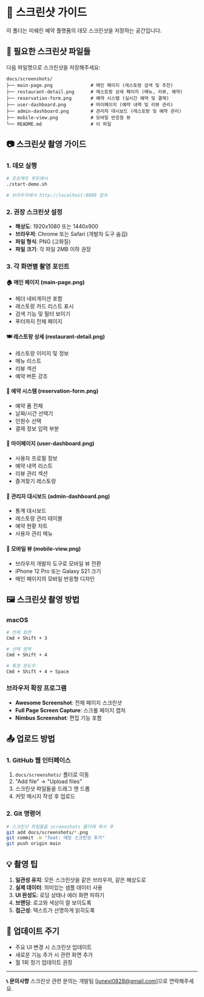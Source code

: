 # 📸 스크린샷 가이드

이 폴더는 미쉐린 예약 플랫폼의 데모 스크린샷을 저장하는 공간입니다.

## 📁 필요한 스크린샷 파일들

다음 파일명으로 스크린샷을 저장해주세요:

```
docs/screenshots/
├── main-page.png              # 메인 페이지 (레스토랑 검색 및 추천)
├── restaurant-detail.png      # 레스토랑 상세 페이지 (메뉴, 리뷰, 예약)
├── reservation-form.png       # 예약 시스템 (실시간 예약 및 결제)
├── user-dashboard.png         # 마이페이지 (예약 내역 및 리뷰 관리)
├── admin-dashboard.png        # 관리자 대시보드 (레스토랑 및 예약 관리)
├── mobile-view.png            # 모바일 반응형 뷰
└── README.md                  # 이 파일
```

## 📷 스크린샷 촬영 가이드

### 1. 데모 실행
```bash
# 프로젝트 루트에서
./start-demo.sh

# 브라우저에서 http://localhost:8080 접속
```

### 2. 권장 스크린샷 설정
- **해상도**: 1920x1080 또는 1440x900
- **브라우저**: Chrome 또는 Safari (개발자 도구 숨김)
- **파일 형식**: PNG (고화질)
- **파일 크기**: 각 파일 2MB 이하 권장

### 3. 각 화면별 촬영 포인트

#### 🏠 메인 페이지 (main-page.png)
- 헤더 네비게이션 포함
- 레스토랑 카드 리스트 표시
- 검색 기능 및 필터 보이기
- 푸터까지 전체 페이지

#### 🍽️ 레스토랑 상세 (restaurant-detail.png)
- 레스토랑 이미지 및 정보
- 메뉴 리스트
- 리뷰 섹션
- 예약 버튼 강조

#### 📅 예약 시스템 (reservation-form.png)
- 예약 폼 전체
- 날짜/시간 선택기
- 인원수 선택
- 결제 정보 입력 부분

#### 👤 마이페이지 (user-dashboard.png)
- 사용자 프로필 정보
- 예약 내역 리스트
- 리뷰 관리 섹션
- 즐겨찾기 레스토랑

#### 🔧 관리자 대시보드 (admin-dashboard.png)
- 통계 대시보드
- 레스토랑 관리 테이블
- 예약 현황 차트
- 사용자 관리 메뉴

#### 📱 모바일 뷰 (mobile-view.png)
- 브라우저 개발자 도구로 모바일 뷰 전환
- iPhone 12 Pro 또는 Galaxy S21 크기
- 메인 페이지의 모바일 반응형 디자인

## 🖼️ 스크린샷 촬영 방법

### macOS
```bash
# 전체 화면
Cmd + Shift + 3

# 선택 영역
Cmd + Shift + 4

# 특정 윈도우
Cmd + Shift + 4 + Space
```

### 브라우저 확장 프로그램
- **Awesome Screenshot**: 전체 페이지 스크린샷
- **Full Page Screen Capture**: 스크롤 페이지 캡처
- **Nimbus Screenshot**: 편집 기능 포함

## 📤 업로드 방법

### 1. GitHub 웹 인터페이스
1. `docs/screenshots/` 폴더로 이동
2. "Add file" → "Upload files"
3. 스크린샷 파일들을 드래그 앤 드롭
4. 커밋 메시지 작성 후 업로드

### 2. Git 명령어
```bash
# 스크린샷 파일들을 screenshots 폴더에 복사 후
git add docs/screenshots/*.png
git commit -m "feat: 데모 스크린샷 추가"
git push origin main
```

## 💡 촬영 팁

1. **일관성 유지**: 모든 스크린샷을 같은 브라우저, 같은 해상도로
2. **실제 데이터**: 의미있는 샘플 데이터 사용
3. **UI 완성도**: 로딩 상태나 에러 화면 피하기
4. **브랜딩**: 로고와 색상이 잘 보이도록
5. **접근성**: 텍스트가 선명하게 읽히도록

## 🔄 업데이트 주기

- 주요 UI 변경 시 스크린샷 업데이트
- 새로운 기능 추가 시 관련 화면 추가
- 월 1회 정기 업데이트 권장

---

**📞 문의사항**
스크린샷 관련 문의는 개발팀 [junexi0828@gmail.com]으로 연락해주세요.
